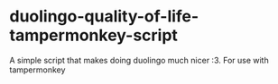 # duolingo-quality-of-life-tampermonkey-script
A simple script that makes doing duolingo much nicer :3. For use with tampermonkey
